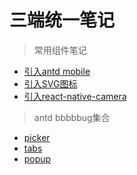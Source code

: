 # 三端统一笔记

> 常用组件笔记
- [引入antd mobile](./components/antd.md)
- [引入SVG图标](./components/svg.md)
- [引入react-native-camera](./components/camera.md)

> antd bbbbbug集合
- [picker](./antdbugs/picker.md)
- [tabs](./antdbugs/tabs.md)
- [popup](./antdbugs/popup.md)